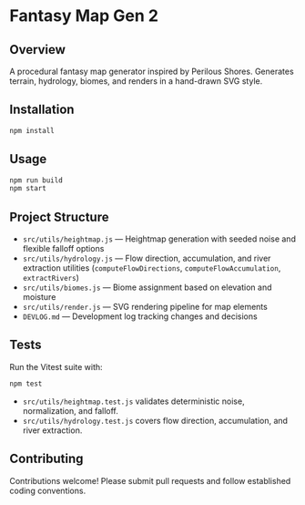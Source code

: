 # Fantasy Map Gen 2

## Overview
A procedural fantasy map generator inspired by Perilous Shores. Generates terrain, hydrology, biomes, and renders in a hand-drawn SVG style.

## Installation
```bash
npm install
```

## Usage
```bash
npm run build
npm start
```

## Project Structure

- `src/utils/heightmap.js` — Heightmap generation with seeded noise and flexible falloff options
- `src/utils/hydrology.js` — Flow direction, accumulation, and river extraction utilities (`computeFlowDirections`, `computeFlowAccumulation`, `extractRivers`)
- `src/utils/biomes.js` — Biome assignment based on elevation and moisture
- `src/utils/render.js` — SVG rendering pipeline for map elements
- `DEVLOG.md` — Development log tracking changes and decisions

## Tests
Run the Vitest suite with:
```bash
npm test
```
- `src/utils/heightmap.test.js` validates deterministic noise, normalization, and falloff.
- `src/utils/hydrology.test.js` covers flow direction, accumulation, and river extraction.

## Contributing

Contributions welcome! Please submit pull requests and follow established coding conventions. 